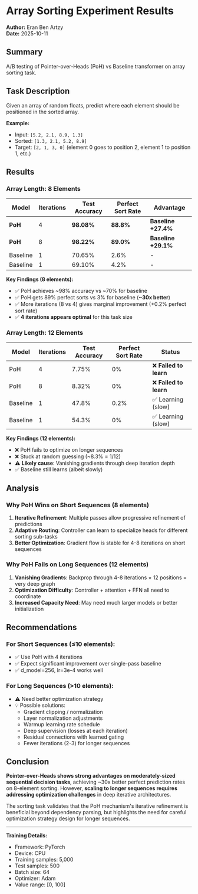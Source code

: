 # Array Sorting Experiment Results

**Author:** Eran Ben Artzy  
**Date:** 2025-10-11

## Summary

A/B testing of Pointer-over-Heads (PoH) vs Baseline transformer on array sorting task.

## Task Description

Given an array of random floats, predict where each element should be positioned in the sorted array.

**Example:**
- Input: `[5.2, 2.1, 8.9, 1.3]`
- Sorted: `[1.3, 2.1, 5.2, 8.9]`
- Target: `[2, 1, 3, 0]` (element 0 goes to position 2, element 1 to position 1, etc.)

## Results

### Array Length: 8 Elements

| Model | Iterations | Test Accuracy | Perfect Sort Rate | Advantage |
|-------|-----------|---------------|-------------------|-----------|
| **PoH** | 4 | **98.08%** | **88.8%** | **Baseline +27.4%** |
| **PoH** | 8 | **98.22%** | **89.0%** | **Baseline +29.1%** |
| Baseline | 1 | 70.65% | 2.6% | - |
| Baseline | 1 | 69.10% | 4.2% | - |

**Key Findings (8 elements):**
- ✅ PoH achieves ~98% accuracy vs ~70% for baseline
- ✅ PoH gets 89% perfect sorts vs 3% for baseline (**~30x better**)
- ✅ More iterations (8 vs 4) gives marginal improvement (+0.2% perfect sort rate)
- ✅ **4 iterations appears optimal** for this task size

### Array Length: 12 Elements

| Model | Iterations | Test Accuracy | Perfect Sort Rate | Status |
|-------|-----------|---------------|-------------------|--------|
| PoH | 4 | 7.75% | 0% | ❌ **Failed to learn** |
| PoH | 8 | 8.32% | 0% | ❌ **Failed to learn** |
| Baseline | 1 | 47.8% | 0.2% | ✅ Learning (slow) |
| Baseline | 1 | 54.3% | 0% | ✅ Learning (slow) |

**Key Findings (12 elements):**
- ❌ PoH fails to optimize on longer sequences
- ❌ Stuck at random guessing (~8.3% = 1/12)
- ⚠️ **Likely cause**: Vanishing gradients through deep iteration depth
- ✅ Baseline still learns (albeit slowly)

## Analysis

### Why PoH Wins on Short Sequences (8 elements)
1. **Iterative Refinement**: Multiple passes allow progressive refinement of predictions
2. **Adaptive Routing**: Controller can learn to specialize heads for different sorting sub-tasks
3. **Better Optimization**: Gradient flow is stable for 4-8 iterations on short sequences

### Why PoH Fails on Long Sequences (12 elements)
1. **Vanishing Gradients**: Backprop through 4-8 iterations × 12 positions = very deep graph
2. **Optimization Difficulty**: Controller + attention + FFN all need to coordinate
3. **Increased Capacity Need**: May need much larger models or better initialization

## Recommendations

### For Short Sequences (≤10 elements):
- ✅ Use PoH with 4 iterations
- ✅ Expect significant improvement over single-pass baseline
- ✅ d_model=256, lr=3e-4 works well

### For Long Sequences (>10 elements):
- ⚠️ Need better optimization strategy
- 💡 Possible solutions:
  - Gradient clipping / normalization
  - Layer normalization adjustments
  - Warmup learning rate schedule
  - Deep supervision (losses at each iteration)
  - Residual connections with learned gating
  - Fewer iterations (2-3) for longer sequences

## Conclusion

**Pointer-over-Heads shows strong advantages on moderately-sized sequential decision tasks**, achieving ~30x better perfect prediction rates on 8-element sorting. However, **scaling to longer sequences requires addressing optimization challenges** in deep iterative architectures.

The sorting task validates that the PoH mechanism's iterative refinement is beneficial beyond dependency parsing, but highlights the need for careful optimization strategy design for longer sequences.

---

**Training Details:**
- Framework: PyTorch
- Device: CPU
- Training samples: 5,000
- Test samples: 500
- Batch size: 64
- Optimizer: Adam
- Value range: [0, 100]

